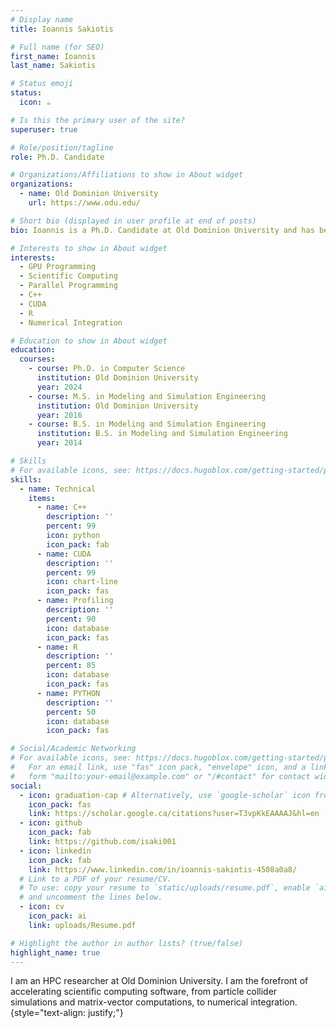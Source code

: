 ```yaml
---
# Display name
title: Ioannis Sakiotis

# Full name (for SEO)
first_name: Ioannis
last_name: Sakiotis

# Status emoji
status:
  icon: ☕️

# Is this the primary user of the site?
superuser: true

# Role/position/tagline
role: Ph.D. Candidate

# Organizations/Affiliations to show in About widget
organizations:
  - name: Old Dominion University
    url: https://www.odu.edu/

# Short bio (displayed in user profile at end of posts)
bio: Ioannis is a Ph.D. Candidate at Old Dominion University and has been developing state of the art parallel software. He earned his B.S. in Modeling and Simuation Engineering in 2014. He then worked on agent-based simulations under Dr. James Leathrum and earned his M.S. in Modeling and Simulation Engineering in 2016. Currently, he is collaborating with researchers at Fermi National Laboratory to accelerate cosmology-centered simulations through novel parallel algorithms. 

# Interests to show in About widget
interests:
  - GPU Programming
  - Scientific Computing
  - Parallel Programming
  - C++
  - CUDA
  - R
  - Numerical Integration

# Education to show in About widget
education:
  courses:
    - course: Ph.D. in Computer Science
      institution: Old Dominion University
      year: 2024
    - course: M.S. in Modeling and Simulation Engineering
      institution: Old Dominion University
      year: 2016
    - course: B.S. in Modeling and Simulation Engineering
      institution: B.S. in Modeling and Simulation Engineering
      year: 2014

# Skills
# For available icons, see: https://docs.hugoblox.com/getting-started/page-builder/#icons
skills:
  - name: Technical
    items:
      - name: C++
        description: ''
        percent: 99
        icon: python
        icon_pack: fab
      - name: CUDA
        description: ''
        percent: 99
        icon: chart-line
        icon_pack: fas
      - name: Profiling
        description: ''
        percent: 90
        icon: database
        icon_pack: fas
      - name: R
        description: ''
        percent: 85
        icon: database
        icon_pack: fas
      - name: PYTHON
        description: ''
        percent: 50
        icon: database
        icon_pack: fas   

# Social/Academic Networking
# For available icons, see: https://docs.hugoblox.com/getting-started/page-builder/#icons
#   For an email link, use "fas" icon pack, "envelope" icon, and a link in the
#   form "mailto:your-email@example.com" or "/#contact" for contact widget.
social:
  - icon: graduation-cap # Alternatively, use `google-scholar` icon from `ai` icon pack
    icon_pack: fas
    link: https://scholar.google.ca/citations?user=T3vpKkEAAAAJ&hl=en
  - icon: github
    icon_pack: fab
    link: https://github.com/isaki001
  - icon: linkedin
    icon_pack: fab
    link: https://www.linkedin.com/in/ioannis-sakiotis-4508a0a8/
  # Link to a PDF of your resume/CV.
  # To use: copy your resume to `static/uploads/resume.pdf`, enable `ai` icons in `params.yaml`,
  # and uncomment the lines below.
  - icon: cv
    icon_pack: ai
    link: uploads/Resume.pdf

# Highlight the author in author lists? (true/false)
highlight_name: true
---
```


I am an HPC researcher at Old Dominion University. I am the forefront of accelerating scientific computing software, from particle collider simulations and matrix-vector computations, to numerical integration.
{style="text-align: justify;"}
